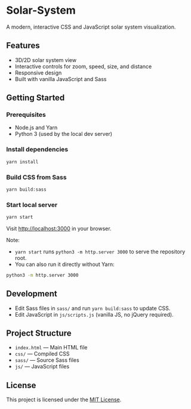 # Solar-System

A modern, interactive CSS and JavaScript solar system visualization.

## Features

- 3D/2D solar system view
- Interactive controls for zoom, speed, size, and distance
- Responsive design
- Built with vanilla JavaScript and Sass

## Getting Started

### Prerequisites

- Node.js and Yarn
- Python 3 (used by the local dev server)

### Install dependencies

```sh
yarn install
```

### Build CSS from Sass

```sh
yarn build:sass
```

### Start local server

```sh
yarn start
```

Visit [http://localhost:3000](http://localhost:3000) in your browser.

Note:

- `yarn start` runs `python3 -m http.server 3000` to serve the repository root.
- You can also run it directly without Yarn:

```sh
python3 -m http.server 3000
```

## Development

- Edit Sass files in `sass/` and run `yarn build:sass` to update CSS.
- Edit JavaScript in `js/scripts.js` (vanilla JS, no jQuery required).

## Project Structure

- `index.html` — Main HTML file
- `css/` — Compiled CSS
- `sass/` — Source Sass files
- `js/` — JavaScript files

## License

This project is licensed under the [MIT License](LICENSE).
